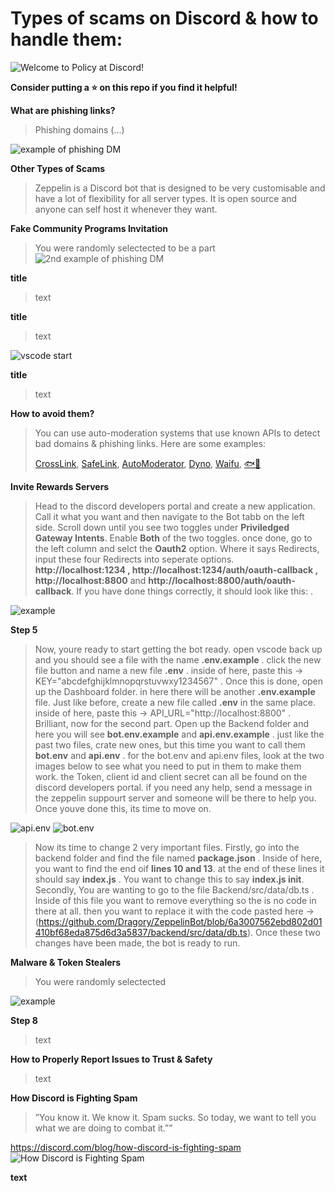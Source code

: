 # Types of scams on Discord & how to handle them:
![Welcome to Policy at Discord!](https://images-ext-1.discordapp.net/external/wnhco0Jxc5iC7JHdZlW3ejzK-tn6EY19fejXMgTMyn4/https/miro.medium.com/max/1200/0%2AkF2QnaoPP31T5pxj?width=480&height=192)

**Consider putting a ⭐️ on this repo if you find it helpful!**

**What are phishing links?**

> Phishing domains (...)

![example of phishing DM](https://i.imgur.com/zS2EPAU.png?width=480&height=192)

**Other Types of Scams**

> Zeppelin is a Discord bot that is designed to be very customisable and have a lot of flexibility for all server types. It is open source and anyone can self host it whenever they want.

**Fake Community Programs Invitation**

> You were randomly selectected to be a part
![2nd example of phishing DM](https://images-ext-2.discordapp.net/external/tV1Dk9i7JAJNKWr_qinQ6jn5zZzU-PrFTxnD8EEwQQY/https/media.discordapp.net/attachments/870365789847429270/934302746667003925/unknown.png?width=931&height=664)

**title**

> text

**title**

> text

![vscode start](assets/image1.PNG)

**title**

> text

**How to avoid them?**

> You can use auto-moderation systems that use known APIs to detect bad domains & phishing links. Here are some examples:
> 
> [CrossLink](https://discord.com/oauth2/authorize?client_id=742711687777484871&permissions=103348038854&scope=bot%20applications.commands), [SafeLink](https://discord.com/oauth2/authorize?client_id=819742627032596480&permissions=268725318&scope=bot+applications.commands), [AutoModerator](https://discord.com/oauth2/authorize?client_id=847081327950168104&permissions=83968&scope=applications.commands%20bot), [Dyno](discord.com/oauth2/authorize?client_id=161660517914509312&scope=bot%20identify%20guilds%20applications.commands&response_type=code&permissions=2134207679), [Waifu](https://discord.com/oauth2/authorize?client_id=434556304661544960&scope=bot+applications.commands&permissions=403041526), [🐟🐠](https://discord.com/oauth2/authorize?client_id=892420397570592768&scope=bot%20applications.commands&permissions=268446726)


**Invite Rewards Servers**

> Head to the discord developers portal and create a new application. Call it what you want and then navigate to the Bot tabb on the left side. Scroll down until you see two toggles under **Priviledged Gateway Intents**. Enable **Both** of the two toggles. once done, go to the left column and selct the **Oauth2** option. Where it says Redirects, input these four Redirects into seperate options. **http://localhost:1234 , http://localhost:1234/auth/oauth-callback , http://localhost:8800** and **http://localhost:8800/auth/oauth-callback**. If you have done things correctly, it should look like this: .

![example](https://i.imgur.com/YUhgkpt.png)

**Step 5**

> Now, youre ready to start getting the bot ready. open vscode back up and you should see a file with the name **.env.example** . click the new file button and name a new file **.env** . inside of here, paste this -> KEY="abcdefghijklmnopqrstuvwxy1234567" . Once this is done, open up the Dashboard folder. in here there will be another **.env.example** file. Just like before, create a new file called **.env** in the same place. inside of here, paste this -> API_URL="http://localhost:8800" . Brilliant, now for the second part. Open up the Backend folder and here you will see **bot.env.example** and **api.env.example** . just like the past two files, crate new ones, but this time you want to call them **bot.env** and **api.env** . for the bot.env and api.env files, look at the two images below to see what you need to put in them to make them work. the Token, client id and client secret can all be found on the discord developers portal. if you need any help, send a message in the zeppelin suppourt server and someone will be there to help you. Once youve done this, its time to move on.

![api.env](assets/image3.PNG)
![bot.env](assets/image4.PNG)

> Now its time to change 2 very important files. Firstly, go into the backend folder and find the file named **package.json** . Inside of here, you want to find the end oif **lines 10 and 13**. at the end of these lines it should say **index.js** . You want to change this to say **index.js init**. Secondly, You are wanting to go to the file Backend/src/data/db.ts . Inside of this file you want to remove everything so the is no code in there at all. then you want to replace it with the code pasted here -> (https://github.com/Dragory/ZeppelinBot/blob/6a3007562ebd802d01410bf68eda875d6d3a5837/backend/src/data/db.ts). Once these two changes have been made, the bot is ready to run.

**Malware & Token Stealers**

> You were randomly selectected
> 
![example](https://i.imgur.com/L9dl5Y1.png)


**Step 8**

> text

**How to Properly Report Issues to Trust & Safety**

> text

**How Discord is Fighting Spam**
> ”You know it. We know it. Spam sucks. So today, we want to tell you what we are doing to combat it.””

https://discord.com/blog/how-discord-is-fighting-spam
![How Discord is Fighting Spam](https://images-ext-2.discordapp.net/external/MJqE8I4deOWknsrajka6-BsdPFb6mvK9zsHvUms_ApQ/https/assets-global.website-files.com/5f9072399b2640f14d6a2bf4/618db6b2cf98f2d9aa324a53_image5.png?width=960&height=384)

**text**
